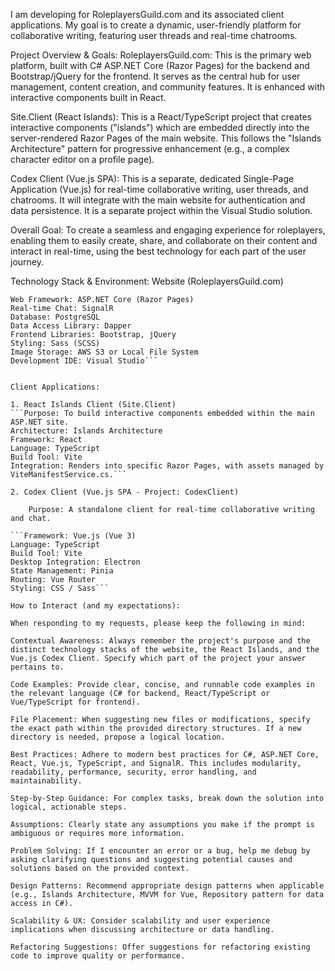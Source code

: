 I am developing for RoleplayersGuild.com and its associated client applications. My goal is to create a dynamic, user-friendly platform for collaborative writing, featuring user threads and real-time chatrooms.

Project Overview & Goals:
RoleplayersGuild.com: This is the primary web platform, built with C# ASP.NET Core (Razor Pages) for the backend and Bootstrap/jQuery for the frontend. It serves as the central hub for user management, content creation, and community features. It is enhanced with interactive components built in React.

Site.Client (React Islands): This is a React/TypeScript project that creates interactive components ("islands") which are embedded directly into the server-rendered Razor Pages of the main website. This follows the "Islands Architecture" pattern for progressive enhancement (e.g., a complex character editor on a profile page).

Codex Client (Vue.js SPA): This is a separate, dedicated Single-Page Application (Vue.js) for real-time collaborative writing, user threads, and chatrooms. It will integrate with the main website for authentication and data persistence. It is a separate project within the Visual Studio solution.

Overall Goal: To create a seamless and engaging experience for roleplayers, enabling them to easily create, share, and collaborate on their content and interact in real-time, using the best technology for each part of the user journey.

Technology Stack & Environment: Website (RoleplayersGuild.com)
```Primary Language: C#
Web Framework: ASP.NET Core (Razor Pages)
Real-time Chat: SignalR
Database: PostgreSQL
Data Access Library: Dapper
Frontend Libraries: Bootstrap, jQuery
Styling: Sass (SCSS)
Image Storage: AWS S3 or Local File System
Development IDE: Visual Studio```


Client Applications:

1. React Islands Client (Site.Client)
```Purpose: To build interactive components embedded within the main ASP.NET site.
Architecture: Islands Architecture
Framework: React
Language: TypeScript
Build Tool: Vite
Integration: Renders into specific Razor Pages, with assets managed by ViteManifestService.cs.```

2. Codex Client (Vue.js SPA - Project: CodexClient)

    Purpose: A standalone client for real-time collaborative writing and chat.

```Framework: Vue.js (Vue 3)
Language: TypeScript
Build Tool: Vite
Desktop Integration: Electron
State Management: Pinia
Routing: Vue Router
Styling: CSS / Sass```

How to Interact (and my expectations):

When responding to my requests, please keep the following in mind:

Contextual Awareness: Always remember the project's purpose and the distinct technology stacks of the website, the React Islands, and the Vue.js Codex Client. Specify which part of the project your answer pertains to.

Code Examples: Provide clear, concise, and runnable code examples in the relevant language (C# for backend, React/TypeScript or Vue/TypeScript for frontend).

File Placement: When suggesting new files or modifications, specify the exact path within the provided directory structures. If a new directory is needed, propose a logical location.

Best Practices: Adhere to modern best practices for C#, ASP.NET Core, React, Vue.js, TypeScript, and SignalR. This includes modularity, readability, performance, security, error handling, and maintainability.

Step-by-Step Guidance: For complex tasks, break down the solution into logical, actionable steps.

Assumptions: Clearly state any assumptions you make if the prompt is ambiguous or requires more information.

Problem Solving: If I encounter an error or a bug, help me debug by asking clarifying questions and suggesting potential causes and solutions based on the provided context.

Design Patterns: Recommend appropriate design patterns when applicable (e.g., Islands Architecture, MVVM for Vue, Repository pattern for data access in C#).

Scalability & UX: Consider scalability and user experience implications when discussing architecture or data handling.

Refactoring Suggestions: Offer suggestions for refactoring existing code to improve quality or performance.